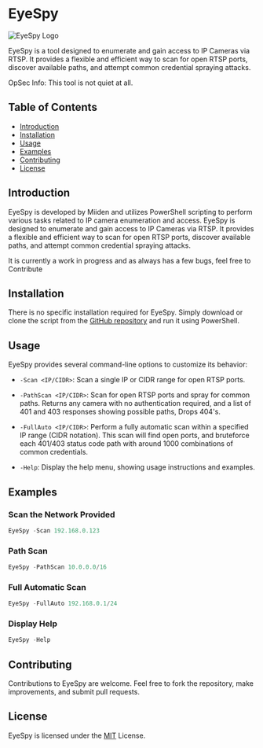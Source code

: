 # EyeSpy

![EyeSpy Logo](https://github.com/Miiden/EyeSpy/blob/main/eyespy_logo.png)

EyeSpy is a tool designed to enumerate and gain access to IP Cameras via RTSP. It provides a flexible and efficient way to scan for open RTSP ports, discover available paths, and attempt common credential spraying attacks.

OpSec Info:
This tool is not quiet at all.

## Table of Contents

- [Introduction](#introduction)
- [Installation](#installation)
- [Usage](#usage)
- [Examples](#examples)
- [Contributing](#contributing)
- [License](#license)

## Introduction

EyeSpy is developed by Miiden and utilizes PowerShell scripting to perform various tasks related to IP camera enumeration and access.
EyeSpy is designed to enumerate and gain access to IP Cameras via RTSP. It provides a flexible and efficient way to scan for open RTSP ports, discover available paths, and attempt common credential spraying attacks.

It is currently a work in progress and as always has a few bugs, feel free to Contribute

## Installation

There is no specific installation required for EyeSpy. Simply download or clone the script from the [GitHub repository](https://github.com/Miiden/EyeSpy) and run it using PowerShell.

## Usage

EyeSpy provides several command-line options to customize its behavior:

- `-Scan <IP/CIDR>`: Scan a single IP or CIDR range for open RTSP ports.

- `-PathScan <IP/CIDR>`: Scan for open RTSP ports and spray for common paths. Returns any camera with no authentication required, and a list of 401 and 403 responses showing possible paths, Drops 404's.
  
- `-FullAuto <IP/CIDR>`: Perform a fully automatic scan within a specified IP range (CIDR notation). This scan will find open ports, and bruteforce each 401/403 status code path with around 1000 combinations of common credentials.
  
- `-Help`: Display the help menu, showing usage instructions and examples.

## Examples


### Scan the Network Provided
```powershell
EyeSpy -Scan 192.168.0.123
```
### Path Scan
```powershell
EyeSpy -PathScan 10.0.0.0/16
```
### Full Automatic Scan
```powershell
EyeSpy -FullAuto 192.168.0.1/24
```
### Display Help
```powershell
EyeSpy -Help
```

## Contributing
Contributions to EyeSpy are welcome. Feel free to fork the repository, make improvements, and submit pull requests.

## License
EyeSpy is licensed under the [MIT](https://github.com/Miiden/EyeSpy/blob/main/LICENSE.md) License.
